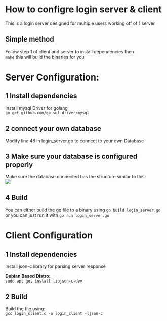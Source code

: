# How to configre login server & client
This is a login server designed for multiple users working off of 1 server
## Simple method
Follow step 1 of client and server to install dependencies then  
```make``` this will build the binaries for you
# Server Configuration:
## 1 Install dependencies 
Install mysql Driver for golang  
```go get github.com/go-sql-driver/mysql```
## 2 connect your own database
Modify line 46 in login_server.go to connect to your own Database
## 3 Make sure your database is configured properly
Make sure the database connected has the structure similar to this:  
<img src="ComSysDB.png">

## 4 Build
You can either build the go file to a binary using
```go build login_server.go``` or you can just run it with
```go run login_server.go```

# Client Configuration
## 1 Install dependencies 
Install json-c library for parsing server response

**Debian Based Distro:**  
```sudo apt get install libjson-c-dev```
## 2 Build
Build the file using:  
```gcc login_client.c -o login_client -ljson-c```

